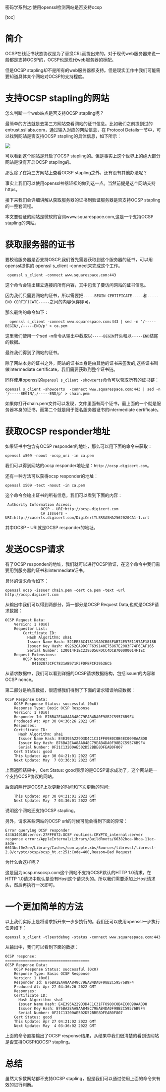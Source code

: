 密码学系列之:使用openssl检测网站是否支持ocsp

[toc]

# 简介

OCSP在线证书状态协议是为了替换CRL而提出来的。对于现代web服务器来说一般都是支持OCSP的，OCSP也是现代web服务器的标配。

但是OCSP stapling却不是所有的web服务器都支持。但是现实工作中我们可能需要知道具体某个网站对OCSP的支持程度。

# 支持OCSP stapling的网站

怎么判断一个web站点是否支持OCSP stapling呢？

最简单的方法就是去第三方网站查看网站的证书信息。比如我们之前提到过的entrust.ssllabs.com，通过输入对应的网站信息，在
Protocol Details一节中，可以找到网站是否支持OCSP stapling的具体信息，如下所示：

![](https://img-blog.csdnimg.cn/dd1db9a21f3845178d17bcb55bfc70de.png)

可以看到这个网站是开启了OCSP stapling的。但是事实上这个世界上的绝大部分网站是没有开启OCSP stapling的。

那么除了在第三方网站上查看OCSP stapling之外，还有没有其他办法呢？

事实上我们可以使用openssl神器轻松的做到这一点。当然前提是这个网站支持https。

接下来我们会详细讲解从获取服务器的证书到验证服务器是否支持OCSP stapling的一整套流程。

本文要验证的网站是微软的官网www.squarespace.com,这是一个支持OCSP stapling的网站。

# 获取服务器的证书

要校验服务器是否支持OSCP,我们首先需要获取到这个服务器的证书，可以用openssl提供的 openssl s_client -connect来完成这个工作。

```
 openssl s_client -connect www.squarespace.com:443
```

这个命令会输出建立连接的所有内容，其中包含了要访问网站的证书信息。

因为我们只需要网站的证书，所以需要把`-----BEGIN CERTIFICATE-----`和`-----END CERTIFICATE-----`之间的内容保存即可。

那么最终的命令如下：

```
  openssl s_client -connect www.squarespace.com:443 | sed -n '/-----BEGIN/,/-----END/p' > ca.pem
```

这里我们使用一个sed -n命令从输出中截取以`-----BEGIN`开头和以`-----END`结尾的数据。

最终我们得到了网站的证书。

除了网站本身的证书之外，网站的证书本身是由其他的证书来签发的,这些证书叫做intermediate certificate，我们需要获取到整个证书链。

同样使用openssl的`openssl s_client -showcerts`命令可以获取所有的证书链：

```
openssl s_client -showcerts  -connect www.squarespace.com:443 | sed -n '/-----BEGIN/,/-----END/p' > chain.pem
```

如果你打开chain.pem文件可以发现，文件里面有两个证书，最上面的一个就是服务器本身的证书，而第二个就是用于签名服务器证书的intermediate certificate。

# 获取OCSP responder地址

如果证书中包含有OCSP responder的地址，那么可以用下面的命令来获取：

```
openssl x509 -noout -ocsp_uri -in ca.pem 
```

我们可以得到网站的ocsp responder地址是：`http://ocsp.digicert.com`。

还有一种方法可以获得ocsp responder的地址：

```
openssl x509 -text -noout -in ca.pem
```

这个命令会输出证书的所有信息，我们可以看到下面的内容：

```
 Authority Information Access:
                OCSP - URI:http://ocsp.digicert.com
                CA Issuers - URI:http://cacerts.digicert.com/DigiCertTLSRSASHA2562020CA1-1.crt
```

其中OCSP - URI就是OCSP responder的地址。

# 发送OCSP请求

有了OCSP responder的地址，我们就可以进行OCSP验证，在这个命令中我们需要用到服务器的证书和intermediate证书。

具体的请求命令如下：

```
openssl ocsp -issuer chain.pem -cert ca.pem -text -url http://ocsp.digicert.com
```

从输出中我们可以得到两部分，第一部分是OCSP Request Data,也就是OCSP请求数据：

```
OCSP Request Data:
    Version: 1 (0x0)
    Requestor List:
        Certificate ID:
          Hash Algorithm: sha1
          Issuer Name Hash: 521EE36C478119A9CB03FAB74E57E1197AF1818B
          Issuer Key Hash: 09262CA9DCFF639140E75867E2083F74F6EAF165
          Serial Number: 120014F1EC2395D56FDCC4DCB700000014F1EC
    Request Extensions:
        OCSP Nonce:
            04102873CFC7831AB971F3FDFBFCF3953EC5
```

从请求数据中，我们可以看到详细的OCSP请求数据结构，包括issuer的内容和OCSP nonce。

第二部分是响应数据，很遗憾我们得到了下面的请求错误响应数据：

```
OCSP Response Data:
    OCSP Response Status: successful (0x0)
    Response Type: Basic OCSP Response
    Version: 1 (0x0)
    Responder Id: B76BA2EAA8AA848C79EAB4DA0F98B2C59576B9F4
    Produced At: Apr 30 04:36:26 2022 GMT
    Responses:
    Certificate ID:
      Hash Algorithm: sha1
      Issuer Name Hash: E4E395A229D3D4C1C31FF0980C0B4EC0098AABD8
      Issuer Key Hash: B76BA2EAA8AA848C79EAB4DA0F98B2C59576B9F4
      Serial Number: 0F21C13200AE502D52BBE8DFEAB0F807
    Cert Status: good
    This Update: Apr 30 04:21:01 2022 GMT
    Next Update: May  7 03:36:01 2022 GMT
```

上面返回结果中，Cert Status: good表示的是OCSP请求成功了，这个网站是一个支持OCSP协议的网站。

后面的两行是OCSP上次更新的时间和下次更新的时间:

```
    This Update: Apr 30 04:21:01 2022 GMT
    Next Update: May  7 03:36:01 2022 GMT
```

说明这个网站还支持OCSP stapling。

另外，请求某些网站的OCSP url的时候可能会得到下面的异常：

```
Error querying OCSP responder
4346349100:error:27FFF072:OCSP routines:CRYPTO_internal:server response error:/AppleInternal/Library/BuildRoots/66382bca-8bca-11ec-aade-6613bcf0e2ee/Library/Caches/com.apple.xbs/Sources/libressl/libressl-2.8/crypto/ocsp/ocsp_ht.c:251:Code=400,Reason=Bad Request
```

为什么会这样呢？

这是因为ocsp.msocsp.com这个网站不支持OCSP默认的HTTP 1.0请求，在HTTP 1.0请求中默认是没有Host这个请求头的。所以我们需要添加上Host请求头，然后再执行一次即可。

# 一个更加简单的方法

以上我们实际上是将请求拆开来一步步执行的。我们还可以使用openssl一步执行任务如下：

```
openssl s_client -tlsextdebug -status -connect www.squarespace.com:443
```

从输出中，我们可以看到下面的数据：

```
OCSP response:
======================================
OCSP Response Data:
    OCSP Response Status: successful (0x0)
    Response Type: Basic OCSP Response
    Version: 1 (0x0)
    Responder Id: B76BA2EAA8AA848C79EAB4DA0F98B2C59576B9F4
    Produced At: Apr 27 04:36:26 2022 GMT
    Responses:
    Certificate ID:
      Hash Algorithm: sha1
      Issuer Name Hash: E4E395A229D3D4C1C31FF0980C0B4EC0098AABD8
      Issuer Key Hash: B76BA2EAA8AA848C79EAB4DA0F98B2C59576B9F4
      Serial Number: 0F21C13200AE502D52BBE8DFEAB0F807
    Cert Status: good
    This Update: Apr 27 04:21:02 2022 GMT
    Next Update: May  4 03:36:02 2022 GMT
```

上面的命令直接输出了OCSP response结果，从结果中我们很清楚的看到该网站是否支持OCSP和OCSP stapling。

# 总结

虽然大多数网站都不支持OCSP stapling，但是我们可以通过使用上面的命令来有效的进行判断。




